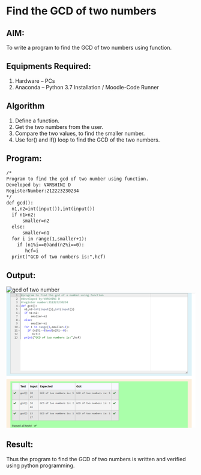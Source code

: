 # Find the GCD of two numbers

## AIM:
To write a program to find the GCD of two numbers using function.

## Equipments Required:
1. Hardware – PCs
2. Anaconda – Python 3.7 Installation / Moodle-Code Runner

## Algorithm
1. Define a function.
2. Get the two numbers from the user.
3. Compare the two values, to find the smaller number.
4. Use for() and if() loop to find the GCD of the two numbers.

## Program:
```
/*
Program to find the gcd of two number using function.
Developed by: VARSHINI D
RegisterNumber:212223230234  
*/
def gcd():
  n1,n2=int(input()),int(input())
  if n1>n2:
      smaller=n2
  else:
      smaller=n1
  for i in range(1,smaller+1):
    if (n1%i==0)and(n2%i==0):
       hcf=i
  print("GCD of two numbers is:",hcf)
```

## Output:
![gcd of two number](gcd.png)
![output](gcd_ss.png)

## Result:
Thus the program to find the GCD of two numbers is written and verified using python programming.
